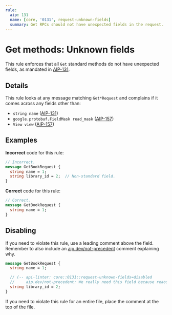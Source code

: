 ```yaml
---
rule:
  aip: 131
  name: [core, '0131', request-unknown-fields]
  summary: Get RPCs should not have unexpected fields in the request.
---
```


# Get methods: Unknown fields

This rule enforces that all `Get` standard methods do not have unexpected
fields, as mandated in [AIP-131][].

## Details

This rule looks at any message matching `Get*Request` and complains if it comes
across any fields other than:

- `string name` ([AIP-131][])
- `google.protobuf.FieldMask read_mask` ([AIP-157][])
- `View view` ([AIP-157][])

## Examples

**Incorrect** code for this rule:

```proto
// Incorrect.
message GetBookRequest {
  string name = 1;
  string library_id = 2;  // Non-standard field.
}
```

**Correct** code for this rule:

```proto
// Correct.
message GetBookRequest {
  string name = 1;
}
```

## Disabling

If you need to violate this rule, use a leading comment above the field.
Remember to also include an [aip.dev/not-precedent][] comment explaining why.

```proto
message GetBookRequest {
  string name = 1;

  // (-- api-linter: core::0131::request-unknown-fields=disabled
  //     aip.dev/not-precedent: We really need this field because reaosns. --)
  string library_id = 2;
}
```

If you need to violate this rule for an entire file, place the comment at the
top of the file.

[aip-131]: https://aip.dev/131
[aip-157]: https://aip.dev/157
[aip.dev/not-precedent]: https://aip.dev/not-precedent
